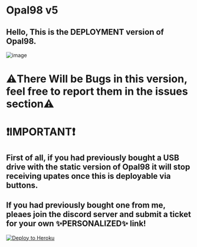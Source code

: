 # Opal98 v5

## Hello, This is the DEPLOYMENT version of Opal98.
![image](https://github.com/opal98/Opal98-app/assets/123478085/455780f6-f06a-4759-a1c3-ef217b674157)
# ⚠️There Will be Bugs in this version, feel free to report them in the issues section⚠️

# ❗IMPORTANT❗
## First of all, if you had previously bought a USB drive with the static version of Opal98 it will stop receiving upates once this is deployable via buttons.
## If you had previously bought one from me, pleaes join the discord server and submit a ticket for your own ✨PERSONALIZED✨ link!
<a target="_blank" href="https://heroku.com/deploy/?template=https://github.com/BinBashBanana/deploy-buttons"><img alt="Deploy to Heroku" src="https://binbashbanana.github.io/deploy-buttons/buttons/remade/heroku.svg"></a>
